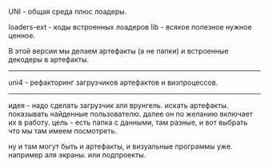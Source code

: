 UNI - общая среда плюс лоадеры.

loaders-ext - коды встроенных лоадеров
lib - всякое полезное нужное ценное.

В этой версии мы делаем артефакты (а не папки) и встроенные декодеры в артефакты.

------
uni4 - рефакторинг загрузчиков артефактов и визпроцессов.

------
идея - надо сделать загрузчик аля врунгель. искать артефакты. показывать найденные пользователю.
далее он по желанию включает их в работу. цель - есть папка с данными, 
там разные, и вот выбрать что мы там имеем посмотреть.

ну и там могут быть и артефакты, и визуальные программы уже. например аля экраны.
или подпроекты.